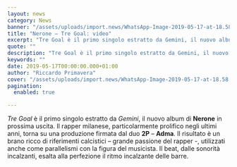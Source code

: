 ```yaml
---
layout: news
category: News
banner: "/assets/uploads/import.news/WhatsApp-Image-2019-05-17-at-18.58.04-1024x972.jpeg"
title: "Nerone – Tre Goal: video"
excerpt: "Tre Goal è il primo singolo estratto da Gemini, il nuovo album di Nerone in prossima uscita. Il rapper milanese, particolarmente prolifico negli ultimi anni, torna su una produzione firmata dal duo 2P – Adma. Il risultato è un brano ricco di riferimenti calcistici – grande passione del rapper -, utilizzati anche come parallelismi con [&hellip"
quote: ""
description: "Tre Goal è il primo singolo estratto da Gemini, il nuovo album di Nerone in prossima uscita. Il rapper milanese, particolarmente prolifico negli ultimi anni, torna su una produzione firmata dal duo 2P – Adma. Il risultato è un brano ricco di riferimenti calcistici – grande passione del rapper -, utilizzati anche come parallelismi con [&hellip"
keywords: ""
date: 2019-05-17T00:00:00.000+01:00
author: "Riccardo Primavera"
cover: "/assets/uploads/import.news/WhatsApp-Image-2019-05-17-at-18.58.04-1024x972.jpeg"
pagination:
  enabled: true

---
```


_Tre Goal_ è il primo singolo estratto da _Gemini_, il nuovo album di **Nerone** in prossima uscita. Il rapper milanese, particolarmente prolifico negli ultimi anni, torna su una produzione firmata dal duo **2P** – **Adma**. Il risultato è un brano ricco di riferimenti calcistici – grande passione del rapper -, utilizzati anche come parallelismi con la figura del musicista. Il beat, dalle sonorità incalzanti, esalta alla perfezione il ritmo incalzante delle barre.